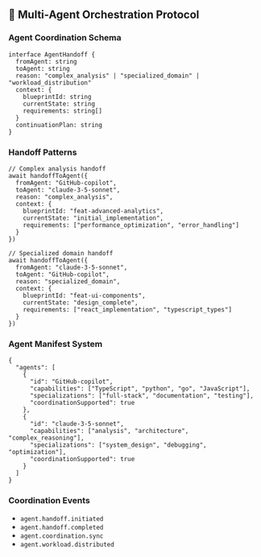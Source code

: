 <!--
@aegisFrameworkVersion: 2.4.0
@intent: Multi-agent orchestration template section
@context: Agent coordination patterns and handoff protocols
-->

## 🔁 Multi-Agent Orchestration Protocol

### Agent Coordination Schema

```
interface AgentHandoff {
  fromAgent: string
  toAgent: string
  reason: "complex_analysis" | "specialized_domain" | "workload_distribution"
  context: {
    blueprintId: string
    currentState: string
    requirements: string[]
  }
  continuationPlan: string
}
```

### Handoff Patterns

```
// Complex analysis handoff
await handoffToAgent({
  fromAgent: "GitHub-copilot",
  toAgent: "claude-3-5-sonnet",
  reason: "complex_analysis",
  context: {
    blueprintId: "feat-advanced-analytics",
    currentState: "initial_implementation",
    requirements: ["performance_optimization", "error_handling"]
  }
})

// Specialized domain handoff
await handoffToAgent({
  fromAgent: "claude-3-5-sonnet",
  toAgent: "GitHub-copilot",
  reason: "specialized_domain",
  context: {
    blueprintId: "feat-ui-components",
    currentState: "design_complete",
    requirements: ["react_implementation", "typescript_types"]
  }
})
```

### Agent Manifest System

```
{
  "agents": [
    {
      "id": "GitHub-copilot",
      "capabilities": ["TypeScript", "python", "go", "JavaScript"],
      "specializations": ["full-stack", "documentation", "testing"],
      "coordinationSupported": true
    },
    {
      "id": "claude-3-5-sonnet",
      "capabilities": ["analysis", "architecture", "complex_reasoning"],
      "specializations": ["system_design", "debugging", "optimization"],
      "coordinationSupported": true
    }
  ]
}
```

### Coordination Events

- `agent.handoff.initiated`
- `agent.handoff.completed`
- `agent.coordination.sync`
- `agent.workload.distributed`
